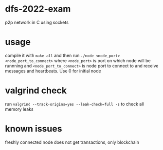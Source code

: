 # dfs-2022-exam

p2p network in C using sockets

# usage

compile it with `make all` and then run `./node <node_port> <node_port_to_connect>` where `<node_port>` is port on which node will be runnning and `<node_port_to_connect>` is node port to connect to and receive messages and heartbeats. Use 0 for initial node

# valgrind check

run `valgrind --track-origins=yes --leak-check=full -s` to check all memory leaks

# known issues

freshly connected node does not get transactions, only blockchain

